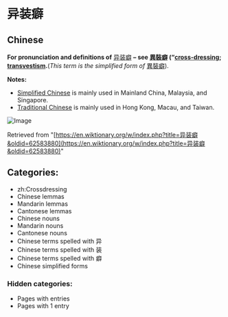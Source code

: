 # 异装癖

## Chinese

**For pronunciation and definitions of** [异](https://wiki/%E5%BC%82#Chinese "异")[装](https://wiki/%E8%A3%85#Chinese "装")[癖](https://wiki/%E7%99%96#Chinese "癖") **– see [異裝癖](https://wiki/%E7%95%B0%E8%A3%9D%E7%99%96#Chinese "異裝癖") (“[cross-dressing](https://wiki/cross-dressing "cross-dressing"); [transvestism](https://wiki/transvestism "transvestism)").**(_This term is the simplified form of_ [異裝癖](https://wiki/%E7%95%B0%E8%A3%9D%E7%99%96#Chinese "異裝癖")).

**Notes:**

-   [Simplified Chinese](https://en.wikipedia.org/wiki/Simplified_Chinese "w:Simplified Chinese") is mainly used in Mainland China, Malaysia, and Singapore.
-   [Traditional Chinese](https://en.wikipedia.org/wiki/Traditional_Chinese "w:Traditional Chinese") is mainly used in Hong Kong, Macau, and Taiwan.

![Image](https://login.wikimedia.org/wiki/Special:CentralAutoLogin/start?useformat=desktop&type=1x1&usesul3=0)

Retrieved from "[https://en.wiktionary.org/w/index.php?title=异装癖&oldid=62583880](https://en.wiktionary.org/w/index.php?title=异装癖&oldid=62583880)"

## Categories:

-   zh:Crossdressing
-   Chinese lemmas
-   Mandarin lemmas
-   Cantonese lemmas
-   Chinese nouns
-   Mandarin nouns
-   Cantonese nouns
-   Chinese terms spelled with 异
-   Chinese terms spelled with 装
-   Chinese terms spelled with 癖
-   Chinese simplified forms

### Hidden categories:

-   Pages with entries
-   Pages with 1 entry